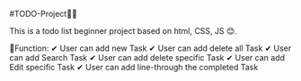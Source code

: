 #TODO-Project📙📃

This is a todo list beginner project based on html, CSS, JS 😊. 

📌Function:
  ✔ User can add new Task
  ✔ User can add delete all Task
  ✔ User can add Search Task
  ✔ User can add delete specific Task
  ✔ User can add Edit specific Task
  ✔ User can add line-through the completed Task
  
  
  
